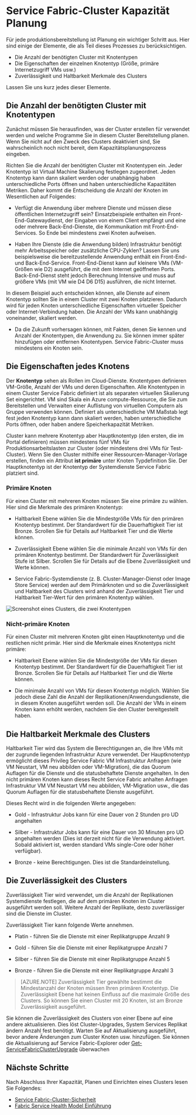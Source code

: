 <properties
   pageTitle="Planen der Kapazität Cluster Service Fabric | Microsoft Azure"
   description="Service Fabric-Cluster Kapazität Planung. NodeTypes, Haltbarkeit und Zuverlässigkeit Ebenen"
   services="service-fabric"
   documentationCenter=".net"
   authors="ChackDan"
   manager="timlt"
   editor=""/>

<tags
   ms.service="service-fabric"
   ms.devlang="dotnet"
   ms.topic="article"
   ms.tgt_pltfrm="na"
   ms.workload="na"
   ms.date="09/09/2016"
   ms.author="chackdan"/>


# <a name="service-fabric-cluster-capacity-planning-considerations"></a>Service Fabric-Cluster Kapazität Planung

Für jede produktionsbereitstellung ist Planung ein wichtiger Schritt aus. Hier sind einige der Elemente, die als Teil dieses Prozesses zu berücksichtigen.

- Die Anzahl der benötigten Cluster mit Knotentypen
- Die Eigenschaften der einzelnen Knotentyp (Größe, primäre Internetzugriff VMs usw.)
- Zuverlässigkeit und Haltbarkeit Merkmale des Clusters

Lassen Sie uns kurz jedes dieser Elemente.

## <a name="the-number-of-node-types-your-cluster-needs-to-start-out-with"></a>Die Anzahl der benötigten Cluster mit Knotentypen

Zunächst müssen Sie herausfinden, was der Cluster erstellen für verwendet werden und welche Programme Sie in diesem Cluster Bereitstellung planen. Wenn Sie nicht auf den Zweck des Clusters deaktiviert sind, Sie wahrscheinlich noch nicht bereit, dem Kapazitätsplanungsprozess eingeben.

Richten Sie die Anzahl der benötigten Cluster mit Knotentypen ein.  Jeder Knotentyp ist Virtual Machine Skalierung festlegen zugeordnet. Jeden Knotentyp kann dann skaliert werden oder unabhängig haben unterschiedliche Ports öffnen und haben unterschiedliche Kapazitäten Metriken. Daher kommt die Entscheidung die Anzahl der Knoten im Wesentlichen auf Folgendes:

- Verfügt die Anwendung über mehrere Dienste und müssen diese öffentlichen Internetzugriff sein? Einsatzbeispiele enthalten ein Front-End-Gatewaydienst, der Eingaben von einem Client empfängt und eine oder mehrere Back-End-Dienste, die Kommunikation mit Front-End-Services. So Ende bei mindestens zwei Knoten aufweisen.

- Haben Ihre Dienste (die die Anwendung bilden) Infrastruktur benötigt mehr Arbeitsspeicher oder zusätzliche CPU-Zyklen? Lassen Sie uns beispielsweise die bereitzustellende Anwendung enthält ein Front-End- und Back-End-Service. Front-End-Dienst kann auf kleinere VMs (VM-Größen wie D2) ausgeführt, die mit dem Internet geöffneten Ports.  Back-End-Dienst steht jedoch Berechnung Intensive und muss auf größere VMs (mit VM wie D4 D6 D15) ausführen, die nicht Internet.

 In diesem Beispiel auch entscheiden können, alle Dienste auf einem Knotentyp sollten Sie in einem Cluster mit zwei Knoten platzieren.  Dadurch wird für jeden Knoten unterschiedliche Eigenschaften virtueller Speicher oder Internet-Verbindung haben. Die Anzahl der VMs kann unabhängig voneinander, skaliert werden.  

- Da die Zukunft vorhersagen können, mit Fakten, denen Sie kennen und Anzahl der Knotentypen, die Anwendung zu. Sie können immer später hinzufügen oder entfernen Knotentypen. Service Fabric-Cluster muss mindestens ein Knoten sein.

## <a name="the-properties-of-each-node-type"></a>Die Eigenschaften jedes Knotens

Der **Knotentyp** sehen als Rollen im Cloud-Dienste. Knotentypen definieren VM-Größe, Anzahl der VMs und deren Eigenschaften. Alle Knotentypen in einem Cluster Service Fabric definiert ist als separaten virtuellen Skalierung Set eingerichtet. VM sind Skala ein Azure compute-Ressource, die Sie zum Bereitstellen und Verwalten einer Auflistung von virtuellen Computern als Gruppe verwenden können. Definiert als unterschiedliche VM Maßstab legt fest jeden Knotentyp kann dann skaliert werden, haben unterschiedliche Ports öffnen, oder haben andere Speicherkapazität Metriken.

Cluster kann mehrere Knotentyp aber Hauptknotentyp (den ersten, die im Portal definieren) müssen mindestens fünf VMs für Produktionsarbeitslasten zur Cluster (oder mindestens drei VMs für Test-Cluster). Wenn Sie den Cluster mithilfe einer Ressourcen-Manager-Vorlage erstellen, finden ein Attribut **ist primäre** unter Knoten Typdefinition Sie. Der Hauptknotentyp ist der Knotentyp der Systemdienste Service Fabric platziert sind.  

### <a name="primary-node-type"></a>Primäre Knoten
Für einen Cluster mit mehreren Knoten müssen Sie eine primäre zu wählen. Hier sind die Merkmale des primären Knotentyp:

- Haltbarkeit Ebene wählen Sie die Mindestgröße VMs für den primären Knotentyp bestimmt. Der Standardwert für die Dauerhaftigkeit Tier ist Bronze. Scrollen Sie für Details auf Haltbarkeit Tier und die Werte können.  

- Zuverlässigkeit Ebene wählen Sie die minimale Anzahl von VMs für den primären Knotentyp bestimmt. Der Standardwert für Zuverlässigkeit Stufe ist Silber. Scrollen Sie für Details auf die Ebene Zuverlässigkeit und Werte können.

- Service Fabric-Systemdienste (z. B. Cluster-Manager-Dienst oder Image Store Service) werden auf dem Primärknoten und so die Zuverlässigkeit und Haltbarkeit des Clusters wird anhand der Zuverlässigkeit Tier und Haltbarkeit Tier-Wert für den primären Knotentyp wählen.

![Screenshot eines Clusters, die zwei Knotentypen ][SystemServices]


### <a name="non-primary-node-type"></a>Nicht-primäre Knoten
Für einen Cluster mit mehreren Knoten gibt einen Hauptknotentyp und die restlichen nicht primär. Hier sind die Merkmale eines Knotentyps nicht primäre:

- Haltbarkeit Ebene wählen Sie die Mindestgröße der VMs für diesen Knotentyp bestimmt. Der Standardwert für die Dauerhaftigkeit Tier ist Bronze. Scrollen Sie für Details auf Haltbarkeit Tier und die Werte können.  

- Die minimale Anzahl von VMs für diesen Knotentyp möglich. Wählen Sie jedoch diese Zahl die Anzahl der Replikationen/Anwendungsdienste, die in diesem Knoten ausgeführt werden soll. Die Anzahl der VMs in einem Knoten kann erhöht werden, nachdem Sie den Cluster bereitgestellt haben.


## <a name="the-durability-characteristics-of-the-cluster"></a>Die Haltbarkeit Merkmale des Clusters

Haltbarkeit Tier wird das System die Berechtigungen an, die Ihre VMs mit der zugrunde liegenden Infrastruktur Azure verwendet. Der Hauptknotentyp ermöglicht dieses Privileg Service Fabric VM Infrastruktur Anfragen (wie VM Neustart, VM neu abbilden oder VM-Migration), die das Quorum Auflagen für die Dienste und die statusbehaftete Dienste angehalten. In den nicht primären Knoten kann dieses Recht Service Fabric anhalten Anfragen Infrastruktur VM VM Neustart VM neu abbilden, VM-Migration usw., die das Quorum Auflagen für die statusbehaftete Dienste ausgeführt.

Dieses Recht wird in die folgenden Werte angegeben:

- Gold - Infrastruktur Jobs kann für eine Dauer von 2 Stunden pro UD angehalten

- Silber - Infrastruktur Jobs kann für eine Dauer von 30 Minuten pro UD angehalten werden (Dies ist derzeit nicht für die Verwendung aktiviert. Sobald aktiviert ist, werden standard VMs single-Core oder höher verfügbar).

- Bronze - keine Berechtigungen. Dies ist die Standardeinstellung.

## <a name="the-reliability-characteristics-of-the-cluster"></a>Die Zuverlässigkeit des Clusters

Zuverlässigkeit Tier wird verwendet, um die Anzahl der Replikationen Systemdienste festlegen, die auf dem primären Knoten im Cluster ausgeführt werden soll. Weitere Anzahl der Replikate, desto zuverlässiger sind die Dienste im Cluster.  

Zuverlässigkeit Tier kann folgende Werte annehmen.

- Platin - führen Sie die Dienste mit einer Replikatgruppe Anzahl 9

- Gold - führen Sie die Dienste mit einer Replikatgruppe Anzahl 7

- Silber - führen Sie die Dienste mit einer Replikatgruppe Anzahl 5

- Bronze - führen Sie die Dienste mit einer Replikatgruppe Anzahl 3

>[AZURE.NOTE] Zuverlässigkeit Tier gewählte bestimmt die Mindestanzahl der Knoten müssen Ihren primären Knotentyp. Die Zuverlässigkeit Ebene hat keinen Einfluss auf die maximale Größe des Clusters. So können Sie einen Cluster mit 20 Knoten, ist am Bronze Zuverlässigkeit ausgeführt.

 Sie können die Zuverlässigkeit des Clusters von einer Ebene auf eine andere aktualisieren. Dies löst Cluster-Upgrades, System Services Replikat ändern Anzahl fest benötigt. Warten Sie auf Aktualisierung ausgeführt, bevor andere Änderungen zum Cluster Knoten usw. hinzufügen.  Sie können die Aktualisierung auf Service Fabric-Explorer oder [Get-ServiceFabricClusterUpgrade](https://msdn.microsoft.com/library/mt126012.aspx) überwachen

<!--Every topic should have next steps and links to the next logical set of content to keep the customer engaged-->
## <a name="next-steps"></a>Nächste Schritte

Nach Abschluss Ihrer Kapazität, Planen und Einrichten eines Clusters lesen Sie Folgendes:
- [Service Fabric-Cluster-Sicherheit](service-fabric-cluster-security.md)
- [Fabric Service Health Model Einführung](service-fabric-health-introduction.md)

<!--Image references-->
[SystemServices]: ./media/service-fabric-cluster-capacity/SystemServices.png
